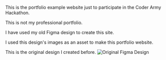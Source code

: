 This is the portfolio example website just to participate in the Coder Army Hackathon.

This is not my professional portfolio.

I have used my old Figma design to create this site. 

I used this design's images as an asset to make this portfolio website.

This is the original design I created before.
![Original Figma Design](https://github.com/user-attachments/assets/e61b7168-207f-4827-8b63-80910f968fa1)
